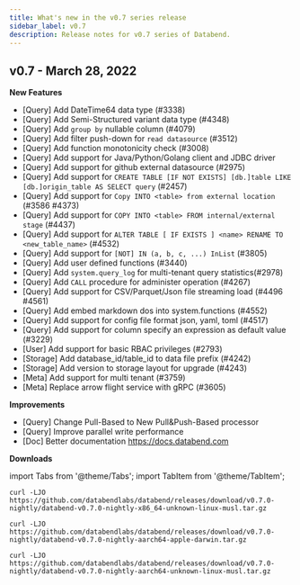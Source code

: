 ```yaml
---
title: What's new in the v0.7 series release
sidebar_label: v0.7
description: Release notes for v0.7 series of Databend.
---
```


## v0.7 - March 28, 2022

**New Features**

- [Query] Add DateTime64 data type (#3338)
- [Query] Add Semi-Structured variant data type (#4348)
- [Query] Add `group by` nullable column (#4079)
- [Query] Add filter push-down for `read datasource` (#3512)
- [Query] Add function monotonicity check (#3008)
- [Query] Add support for Java/Python/Golang client and JDBC driver
- [Query] Add support for github external datasource (#2975)
- [Query] Add support for `CREATE TABLE [IF NOT EXISTS] [db.]table LIKE [db.]origin_table AS SELECT query` (#2457)
- [Query] Add support for `Copy INTO <table> from external location` (#3586 #4373)
- [Query] Add support for `COPY INTO <table> FROM internal/external stage` (#4437)
- [Query] Add support for `ALTER TABLE [ IF EXISTS ] <name> RENAME TO <new_table_name>` (#4532)
- [Query] Add support for `[NOT] IN (a, b, c, ...) InList` (#3805)
- [Query] Add user defined functions (#3440)
- [Query] Add `system.query_log` for multi-tenant query statistics(#2978)
- [Query] Add `CALL` procedure for administer operation (#4267)
- [Query] Add support for CSV/Parquet/Json file streaming load (#4496 #4561)
- [Query] Add embed markdown dos into system.functions (#4552)
- [Query] Add support for config file format json, yaml, toml (#4517)
- [Query] Add support for column specify an expression as default value (#3229)
- [User] Add support for basic RBAC privileges (#2793)
- [Storage] Add database_id/table_id to data file prefix (#4242)
- [Storage] Add version to storage layout for upgrade (#4243)
- [Meta] Add support for multi tenant (#3759)
- [Meta] Replace arrow flight service with gRPC (#3605)

**Improvements**

- [Query] Change Pull-Based to New Pull&Push-Based processor
- [Query] Improve parallel write performance
- [Doc] Better documentation https://docs.databend.com

**Downloads**

import Tabs from '@theme/Tabs';
import TabItem from '@theme/TabItem';

<Tabs groupId="operating-systems">
<TabItem value="linux" label="Linux">

```shell
curl -LJO https://github.com/databendlabs/databend/releases/download/v0.7.0-nightly/databend-v0.7.0-nightly-x86_64-unknown-linux-musl.tar.gz
```

</TabItem>
<TabItem value="mac" label="MacOS">

```shell
curl -LJO https://github.com/databendlabs/databend/releases/download/v0.7.0-nightly/databend-v0.7.0-nightly-aarch64-apple-darwin.tar.gz
```

</TabItem>

<TabItem value="arm" label="Arm">

```shell
curl -LJO https://github.com/databendlabs/databend/releases/download/v0.7.0-nightly/databend-v0.7.0-nightly-aarch64-unknown-linux-musl.tar.gz
```



</TabItem>
</Tabs>
